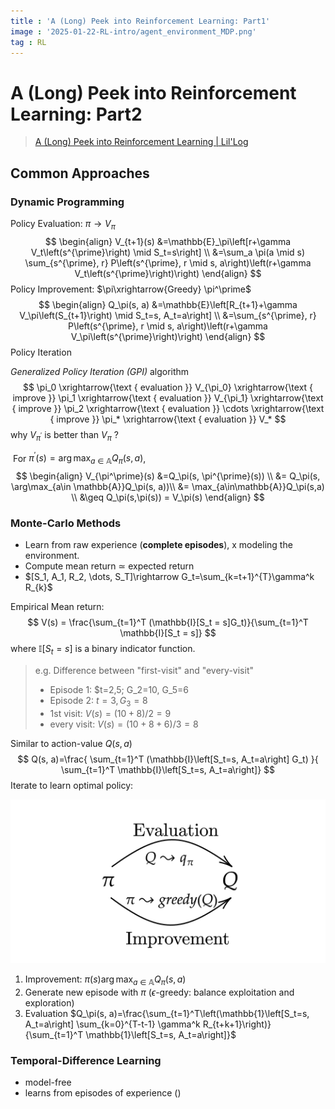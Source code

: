 ```yaml
---
title : 'A (Long) Peek into Reinforcement Learning: Part1'
image : '2025-01-22-RL-intro/agent_environment_MDP.png'
tag : RL
---
```


# A (Long) Peek into Reinforcement Learning: Part2

<!--more-->

> [A (Long) Peek into Reinforcement Learning | Lil'Log](https://lilianweng.github.io/posts/2018-02-19-rl-overview/)

## Common Approaches

### Dynamic Programming

Policy Evaluation: $\pi\rightarrow V_\pi$
$$
\begin{align}
V_{t+1}(s)
&=\mathbb{E}_\pi\left[r+\gamma V_t\left(s^{\prime}\right) \mid S_t=s\right] \\
&=\sum_a \pi(a \mid s) \sum_{s^{\prime}, r} P\left(s^{\prime}, r \mid s, a\right)\left(r+\gamma V_t\left(s^{\prime}\right)\right)
\end{align}
$$
Policy Improvement: $\pi\xrightarrow{Greedy} \pi^\prime$
$$
\begin{align}
Q_\pi(s, a)
&=\mathbb{E}\left[R_{t+1}+\gamma V_\pi\left(S_{t+1}\right) \mid S_t=s, A_t=a\right] \\
&=\sum_{s^{\prime}, r} P\left(s^{\prime}, r \mid s, a\right)\left(r+\gamma V_\pi\left(s^{\prime}\right)\right)
\end{align}
$$
Policy Iteration

*Generalized Policy Iteration (GPI)* algorithm
$$
\pi_0 \xrightarrow{\text { evaluation }} V_{\pi_0} \xrightarrow{\text { improve }} \pi_1 \xrightarrow{\text { evaluation }} V_{\pi_1} \xrightarrow{\text { improve }} \pi_2 \xrightarrow{\text { evaluation }} \cdots \xrightarrow{\text { improve }} \pi_* \xrightarrow{\text { evaluation }} V_*
$$
why $V_{\pi^\prime}$ is better than $V_\pi$ ?

​	For $\pi^{\prime}(s) = \arg\max_{a\in \mathbb{A}}Q_\pi(s, a)$,  
$$
\begin{align}
V_{\pi^\prime}(s)
&=Q_\pi(s, \pi^{\prime}(s))  \\
&= Q_\pi(s, \arg\max_{a\in \mathbb{A}}Q_\pi(s, a))\\
&= \max_{a\in\mathbb{A}}Q_\pi(s,a) \\
&\geq Q_\pi(s,\pi(s)) = V_\pi(s)
\end{align}
$$



### Monte-Carlo Methods

- Learn from raw experience (**complete episodes**), x modeling the environment.
- Compute mean return $\simeq$ expected return
- $[S_1, A_1, R_2, \dots, S_T]\rightarrow G_t=\sum_{k=t+1}^{T}\gamma^k R_{k}$

Empirical Mean return:
$$
V(s) = \frac{\sum_{t=1}^T (\mathbb{I}[S_t = s]G_t)}{\sum_{t=1}^T \mathbb{I}[S_t = s]}
$$
where $\mathbb{I}[S_t=s]$ is a binary indicator function.

> e.g. Difference between "first-visit" and "every-visit"
>
> - Episode 1: $t=2,5; G_2=10, G_5=6
> - Episode 2: $t=3, G_3=8$
> - 1st visit: $V(s)=(10+8)/2=9$
> - every visit: $V(s)=(10+8+6)/3=8$

Similar to action-value $Q(s,a)$
$$
Q(s, a)=\frac{
\sum_{t=1}^T (\mathbb{I}\left[S_t=s, A_t=a\right] G_t)
}{
\sum_{t=1}^T \mathbb{I}\left[S_t=s, A_t=a\right]}
$$
Iterate to learn optimal policy:


![img](..\images\2025-01-22-RL-intro-1\cycle.svg)

1. Improvement: $\pi(s) \arg\max_{a\in \mathbb{A}}Q_\pi(s, a)$
2. Generate new episode with $\pi$ ($\epsilon$-greedy: balance exploitation and exploration)
3. Evaluation $Q_\pi(s, a)=\frac{\sum_{t=1}^T\left(\mathbb{1}\left[S_t=s, A_t=a\right] \sum_{k=0}^{T-t-1} \gamma^k R_{t+k+1}\right)}{\sum_{t=1}^T \mathbb{1}\left[S_t=s, A_t=a\right]}$

### Temporal-Difference Learning

- model-free
-  learns from episodes of experience ()





